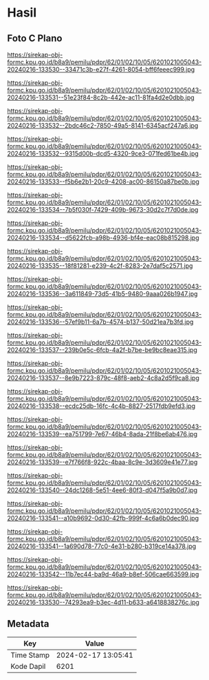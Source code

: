 # Hasil

## Foto C Plano

https://sirekap-obj-formc.kpu.go.id/b8a9/pemilu/pdpr/62/01/02/10/05/6201021005043-20240216-133530--33471c3b-e27f-4261-8054-bff6feeec999.jpg

https://sirekap-obj-formc.kpu.go.id/b8a9/pemilu/pdpr/62/01/02/10/05/6201021005043-20240216-133531--51e23f84-8c2b-442e-ac11-81fa4d2e0dbb.jpg

https://sirekap-obj-formc.kpu.go.id/b8a9/pemilu/pdpr/62/01/02/10/05/6201021005043-20240216-133532--2bdc46c2-7850-49a5-8141-6345acf247a6.jpg

https://sirekap-obj-formc.kpu.go.id/b8a9/pemilu/pdpr/62/01/02/10/05/6201021005043-20240216-133532--9315d00b-dcd5-4320-9ce3-071fed61be4b.jpg

https://sirekap-obj-formc.kpu.go.id/b8a9/pemilu/pdpr/62/01/02/10/05/6201021005043-20240216-133533--f5b6e2b1-20c9-4208-ac00-86150a87be0b.jpg

https://sirekap-obj-formc.kpu.go.id/b8a9/pemilu/pdpr/62/01/02/10/05/6201021005043-20240216-133534--7b5f030f-7429-409b-9673-30d2c7f7d0de.jpg

https://sirekap-obj-formc.kpu.go.id/b8a9/pemilu/pdpr/62/01/02/10/05/6201021005043-20240216-133534--d5622fcb-a98b-4936-bf4e-eac08b815298.jpg

https://sirekap-obj-formc.kpu.go.id/b8a9/pemilu/pdpr/62/01/02/10/05/6201021005043-20240216-133535--18f81281-e239-4c2f-8283-2e7daf5c2571.jpg

https://sirekap-obj-formc.kpu.go.id/b8a9/pemilu/pdpr/62/01/02/10/05/6201021005043-20240216-133536--3a611849-73d5-41b5-9480-9aaa026b1947.jpg

https://sirekap-obj-formc.kpu.go.id/b8a9/pemilu/pdpr/62/01/02/10/05/6201021005043-20240216-133536--57ef9b11-6a7b-4574-b137-50d21ea7b3fd.jpg

https://sirekap-obj-formc.kpu.go.id/b8a9/pemilu/pdpr/62/01/02/10/05/6201021005043-20240216-133537--239b0e5c-6fcb-4a2f-b7be-be9bc8eae315.jpg

https://sirekap-obj-formc.kpu.go.id/b8a9/pemilu/pdpr/62/01/02/10/05/6201021005043-20240216-133537--8e9b7223-879c-48f8-aeb2-4c8a2d5f9ca8.jpg

https://sirekap-obj-formc.kpu.go.id/b8a9/pemilu/pdpr/62/01/02/10/05/6201021005043-20240216-133538--ecdc25db-16fc-4c4b-8827-2517fdb9efd3.jpg

https://sirekap-obj-formc.kpu.go.id/b8a9/pemilu/pdpr/62/01/02/10/05/6201021005043-20240216-133539--ea751799-7e67-46b4-8ada-21f8be6ab476.jpg

https://sirekap-obj-formc.kpu.go.id/b8a9/pemilu/pdpr/62/01/02/10/05/6201021005043-20240216-133539--e7f766f8-922c-4baa-8c9e-3d3609e41e77.jpg

https://sirekap-obj-formc.kpu.go.id/b8a9/pemilu/pdpr/62/01/02/10/05/6201021005043-20240216-133540--24dc1268-5e51-4ee6-80f3-d047f5a9b0d7.jpg

https://sirekap-obj-formc.kpu.go.id/b8a9/pemilu/pdpr/62/01/02/10/05/6201021005043-20240216-133541--a10b9692-0d30-42fb-999f-4c6a6b0dec90.jpg

https://sirekap-obj-formc.kpu.go.id/b8a9/pemilu/pdpr/62/01/02/10/05/6201021005043-20240216-133541--1a690d78-77c0-4e31-b280-b319ce14a378.jpg

https://sirekap-obj-formc.kpu.go.id/b8a9/pemilu/pdpr/62/01/02/10/05/6201021005043-20240216-133542--11b7ec44-ba9d-46a9-b8ef-506cae663599.jpg

https://sirekap-obj-formc.kpu.go.id/b8a9/pemilu/pdpr/62/01/02/10/05/6201021005043-20240216-133530--74293ea9-b3ec-4d11-b633-a6418838276c.jpg


## Metadata

| Key        | Value               |
| ---------- | ------------------- |
| Time Stamp | 2024-02-17 13:05:41 |
| Kode Dapil | 6201                |



